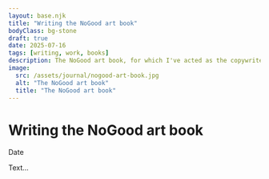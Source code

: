 ```yaml
---
layout: base.njk
title: "Writing the NoGood art book"
bodyClass: bg-stone
draft: true
date: 2025-07-16
tags: [writing, work, books]
description: The NoGood art book, for which I've acted as the copywriter and editor, has gone to print.
image:
  src: /assets/journal/nogood-art-book.jpg
  alt: "The NoGood art book"
  title: "The NoGood art book" 
---
```


<div class="w-full max-w-lg ml-auto prose prose-lg font-serif pt-[25vh] dark:prose-invert">

<h1>Writing the NoGood art book</h1>
<span class="font-sans text-sm">Date</span>

Text...

</div>